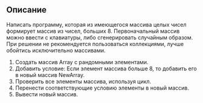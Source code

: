 ## Описание
Написать программу, которая из имеющегося массива целых чисел формирует массив из чисел, больших 8. Первоначальный массив можно ввести с клавиатуры, либо сгенерировать случайным образом. При решении не рекомендуется пользоваться коллекциями, лучше обойтись исключительно массивами.


1. Создать массив Array с рандомными элементами.
2. Добавить условие: Если элемент массива больше 8, то добавить его в новый массив NewArray.
3. Проверить все элементы массива, используя цикл.
4. Перенести соответствующие условию элементы в новый массив.
5. Вывести новый массив.
